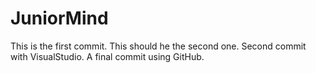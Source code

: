 # JuniorMind

This is the first commit.
This should he the second one.
Second commit with VisualStudio.
A final commit using GitHub.
